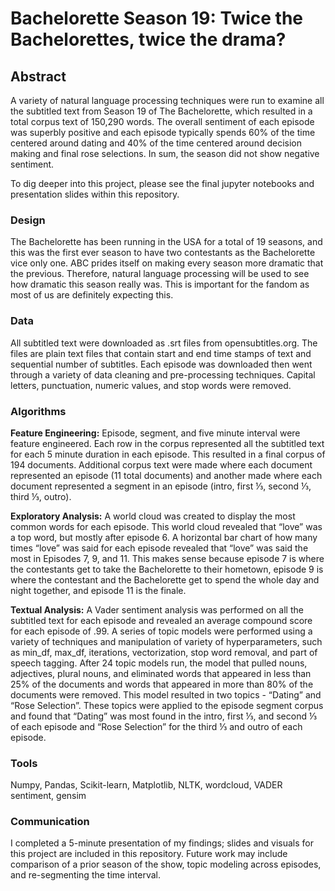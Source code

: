 # Bachelorette Season 19: Twice the Bachelorettes, twice the drama?

## Abstract

A variety of natural language processing techniques were run to examine all the subtitled text from Season 19 of The Bachelorette, which resulted in a total corpus text of 150,290 words. The overall sentiment of each episode was superbly positive and each episode typically spends 60% of the time centered around dating and 40% of the time centered around decision making and final rose selections. In sum, the season did not show negative sentiment.

To dig deeper into this project, please see the final jupyter notebooks and presentation slides within this repository.

### Design  
The Bachelorette has been running in the USA for a total of 19 seasons, and this was the first ever season to have two contestants as the Bachelorette vice only one. ABC prides itself on making every season more dramatic that the previous. Therefore, natural language processing will be used to see how dramatic this season really was. This is important for the fandom as most of us are definitely expecting this.

### Data  
All subtitled text were downloaded as .srt files from opensubtitles.org. The files are plain text files that contain start and end time stamps of text and sequential number of subtitles. Each episode was downloaded then went through a variety of data cleaning and pre-processing techniques. Capital letters, punctuation, numeric values, and stop words were removed.

### Algorithms  
**Feature Engineering:** Episode, segment, and five minute interval were feature engineered. Each row in the corpus represented all the subtitled text for each 5 minute duration in each episode. This resulted in a final corpus of 194 documents. Additional corpus text were made where each document represented an episode (11 total documents) and another made where each document represented a segment in an episode (intro, first ⅓, second ⅓, third ⅓, outro).  

**Exploratory Analysis:** A world cloud was created to display the most common words for each episode. This world cloud revealed that “love” was a top word, but mostly after episode 6. A horizontal bar chart of how many times “love” was said for each episode revealed that “love” was said the most in Episodes 7, 9, and 11. This makes sense because episode 7 is where the contestants get to take the Bachelorette to their hometown, episode 9 is where the contestant and the Bachelorette get to spend the whole day and night together, and episode 11 is the finale.  

**Textual Analysis:** A Vader sentiment analysis was performed on all the subtitled text for each episode and revealed an average compound score for each episode of .99. A series of topic models were performed using a variety of techniques and manipulation of variety of hyperparameters, such as min_df, max_df, iterations, vectorization, stop word removal, and part of speech tagging. After 24 topic models run, the model that pulled nouns, adjectives, plural nouns, and eliminated words that appeared in less than 25% of the documents and words that appeared in more than 80% of the documents were removed. This model resulted in two topics - “Dating” and “Rose Selection”. These topics were applied to the episode segment corpus and found that “Dating” was most found in the intro, first ⅓, and second ⅓ of each episode and “Rose Selection” for the third ⅓ and outro of each episode.

### Tools  
Numpy, Pandas, Scikit-learn, Matplotlib, NLTK, wordcloud, VADER sentiment, gensim

### Communication  
I completed a 5-minute presentation of my findings; slides and visuals for this project are included in this repository. Future work may include comparison of a prior season of the show, topic modeling across episodes, and re-segmenting the time interval.
